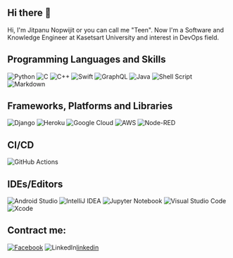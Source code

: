 ## Hi there 👋
Hi, I'm Jitpanu Nopwijit or you can call me "Teen". Now I'm a Software and Knowledge Engineer at Kasetsart University and interest in DevOps field.


## Programming Languages and Skills
![Python](https://img.shields.io/badge/python-3670A0?style=flat&logo=python&logoColor=ffdd54) 
![C](https://img.shields.io/badge/c-%2300599C.svg?style=flat&logo=c&logoColor=white)
 ![C++](https://img.shields.io/badge/c++-%2300599C.svg?style=flat&logo=c%2B%2B&logoColor=white) 
 ![Swift](https://img.shields.io/badge/swift-F54A2A?style=flat&logo=swift&logoColor=white)
 ![GraphQL](https://img.shields.io/badge/-GraphQL-E10098?style=flat&logo=graphql&logoColor=white)
![Java](https://img.shields.io/badge/java-%23ED8B00.svg?style=flat&logo=openjdk&logoColor=white)
![Shell Script](https://img.shields.io/badge/shell_script-%23121011.svg?style=flat&logo=gnu-bash&logoColor=white)
![Markdown](https://img.shields.io/badge/markdown-%23000000.svg?style=flat&logo=markdown&logoColor=white)


## Frameworks, Platforms and Libraries
 ![Django](https://img.shields.io/badge/django-%23092E20.svg?style=flat&logo=django&logoColor=white) 
 ![Heroku](https://img.shields.io/badge/heroku-%23430098.svg?style=flat&logo=heroku&logoColor=white) 
 ![Google Cloud](https://img.shields.io/badge/GoogleCloud-%234285F4.svg?style=flat&logo=google-cloud&logoColor=white)
 ![AWS](https://img.shields.io/badge/AWS-%23FF9900.svg?style=flat&logo=amazon-aws&logoColor=white)
![Node-RED](https://img.shields.io/badge/Node--RED-%238F0000.svg?style=flat&logo=node-red&logoColor=white)


## CI/CD
![GitHub Actions](https://img.shields.io/badge/github%20actions-%232671E5.svg?style=flat&logo=githubactions&logoColor=white)

## IDEs/Editors
![Android Studio](https://img.shields.io/badge/Android%20Studio-3DDC84.svg?style=flat&logo=android-studio&logoColor=white)
![IntelliJ IDEA](https://img.shields.io/badge/IntelliJIDEA-000000.svg?style=flat&logo=intellij-idea&logoColor=white)
![Jupyter Notebook](https://img.shields.io/badge/jupyter-%23FA0F00.svg?style=flat&logo=jupyter&logoColor=white)
![Visual Studio Code](https://img.shields.io/badge/Visual%20Studio%20Code-0078d7.svg?style=flat&logo=visual-studio-code&logoColor=white)
![Xcode](https://img.shields.io/badge/Xcode-007ACC?style=flat&logo=Xcode&logoColor=white)


## Contract me:
[![Facebook](http://img.shields.io/badge/-Facebook-3B5998?style=flat&logo=facebook&logoColor=white)][facebook]
![LinkedIn](https://img.shields.io/badge/linkedin-%230077B5.svg?style=flat&logo=linkedin&logoColor=white)[linkedin]


[facebook]: https://www.facebook.com/kufu.shino
[linkedin]: https://www.linkedin.com/in/jitpanu-nopwijit-aa8236264/
